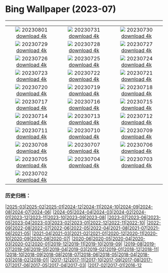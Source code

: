 # Bing Wallpaper (2023-07)
**************
| | | |
|:-:|:-:|:-:|
| ![](https://www.bing.com/th?id=OHR.DenaliClimber_ZH-CN7548168932_1920x1080.jpg) 20230801 [download 4k](https://www.bing.com/th?id=OHR.DenaliClimber_ZH-CN7548168932_UHD.jpg) | ![](https://www.bing.com/th?id=OHR.RockHouse_ZH-CN7318310409_1920x1080.jpg) 20230731 [download 4k](https://www.bing.com/th?id=OHR.RockHouse_ZH-CN7318310409_UHD.jpg) | ![](https://www.bing.com/th?id=OHR.PalouseHills_ZH-CN6864015897_1920x1080.jpg) 20230730 [download 4k](https://www.bing.com/th?id=OHR.PalouseHills_ZH-CN6864015897_UHD.jpg) |
| ![](https://www.bing.com/th?id=OHR.TigerIndia_ZH-CN6657629375_1920x1080.jpg) 20230729 [download 4k](https://www.bing.com/th?id=OHR.TigerIndia_ZH-CN6657629375_UHD.jpg) | ![](https://www.bing.com/th?id=OHR.SanBlasIslands_ZH-CN6320572106_1920x1080.jpg) 20230728 [download 4k](https://www.bing.com/th?id=OHR.SanBlasIslands_ZH-CN6320572106_UHD.jpg) | ![](https://www.bing.com/th?id=OHR.ParisLouvre_ZH-CN0341884841_1920x1080.jpg) 20230727 [download 4k](https://www.bing.com/th?id=OHR.ParisLouvre_ZH-CN0341884841_UHD.jpg) |
| ![](https://www.bing.com/th?id=OHR.MangrovePark_ZH-CN0208518370_1920x1080.jpg) 20230726 [download 4k](https://www.bing.com/th?id=OHR.MangrovePark_ZH-CN0208518370_UHD.jpg) | ![](https://www.bing.com/th?id=OHR.LasLagunas_ZH-CN9917702340_1920x1080.jpg) 20230725 [download 4k](https://www.bing.com/th?id=OHR.LasLagunas_ZH-CN9917702340_UHD.jpg) | ![](https://www.bing.com/th?id=OHR.ZebraCousins_ZH-CN8159888859_1920x1080.jpg) 20230724 [download 4k](https://www.bing.com/th?id=OHR.ZebraCousins_ZH-CN8159888859_UHD.jpg) |
| ![](https://www.bing.com/th?id=OHR.TeaEstate_ZH-CN9645412630_1920x1080.jpg) 20230723 [download 4k](https://www.bing.com/th?id=OHR.TeaEstate_ZH-CN9645412630_UHD.jpg) | ![](https://www.bing.com/th?id=OHR.HammockDay_ZH-CN9368760971_1920x1080.jpg) 20230722 [download 4k](https://www.bing.com/th?id=OHR.HammockDay_ZH-CN9368760971_UHD.jpg) | ![](https://www.bing.com/th?id=OHR.BridgeNorway_ZH-CN9063814637_1920x1080.jpg) 20230721 [download 4k](https://www.bing.com/th?id=OHR.BridgeNorway_ZH-CN9063814637_UHD.jpg) |
| ![](https://www.bing.com/th?id=OHR.MoonDayArtemis_ZH-CN8743374853_1920x1080.jpg) 20230720 [download 4k](https://www.bing.com/th?id=OHR.MoonDayArtemis_ZH-CN8743374853_UHD.jpg) | ![](https://www.bing.com/th?id=OHR.CrescentLake_ZH-CN8294493832_1920x1080.jpg) 20230719 [download 4k](https://www.bing.com/th?id=OHR.CrescentLake_ZH-CN8294493832_UHD.jpg) | ![](https://www.bing.com/th?id=OHR.BucerosBicornis_ZH-CN7795050230_1920x1080.jpg) 20230718 [download 4k](https://www.bing.com/th?id=OHR.BucerosBicornis_ZH-CN7795050230_UHD.jpg) |
| ![](https://www.bing.com/th?id=OHR.CavanCastle_ZH-CN7109317900_1920x1080.jpg) 20230717 [download 4k](https://www.bing.com/th?id=OHR.CavanCastle_ZH-CN7109317900_UHD.jpg) | ![](https://www.bing.com/th?id=OHR.BearHoleBrook_ZH-CN6855885557_1920x1080.jpg) 20230716 [download 4k](https://www.bing.com/th?id=OHR.BearHoleBrook_ZH-CN6855885557_UHD.jpg) | ![](https://www.bing.com/th?id=OHR.CastelmazzanoSunrise_ZH-CN6733875019_1920x1080.jpg) 20230715 [download 4k](https://www.bing.com/th?id=OHR.CastelmazzanoSunrise_ZH-CN6733875019_UHD.jpg) |
| ![](https://www.bing.com/th?id=OHR.BlacktipSharks_ZH-CN6532659465_1920x1080.jpg) 20230714 [download 4k](https://www.bing.com/th?id=OHR.BlacktipSharks_ZH-CN6532659465_UHD.jpg) | ![](https://www.bing.com/th?id=OHR.ZhangyeGeopark_ZH-CN1045536243_1920x1080.jpg) 20230713 [download 4k](https://www.bing.com/th?id=OHR.ZhangyeGeopark_ZH-CN1045536243_UHD.jpg) | ![](https://www.bing.com/th?id=OHR.NakupendaBeach_ZH-CN7913805608_1920x1080.jpg) 20230712 [download 4k](https://www.bing.com/th?id=OHR.NakupendaBeach_ZH-CN7913805608_UHD.jpg) |
| ![](https://www.bing.com/th?id=OHR.WorldPopDay_ZH-CN7074706912_1920x1080.jpg) 20230711 [download 4k](https://www.bing.com/th?id=OHR.WorldPopDay_ZH-CN7074706912_UHD.jpg) | ![](https://www.bing.com/th?id=OHR.SomersetLavender_ZH-CN5823464763_1920x1080.jpg) 20230710 [download 4k](https://www.bing.com/th?id=OHR.SomersetLavender_ZH-CN5823464763_UHD.jpg) | ![](https://www.bing.com/th?id=OHR.MoselleRiver_ZH-CN1283415242_1920x1080.jpg) 20230709 [download 4k](https://www.bing.com/th?id=OHR.MoselleRiver_ZH-CN1283415242_UHD.jpg) |
| ![](https://www.bing.com/th?id=OHR.CooperChapel_ZH-CN1150924688_1920x1080.jpg) 20230708 [download 4k](https://www.bing.com/th?id=OHR.CooperChapel_ZH-CN1150924688_UHD.jpg) | ![](https://www.bing.com/th?id=OHR.CocoaPods_ZH-CN6192387360_1920x1080.jpg) 20230707 [download 4k](https://www.bing.com/th?id=OHR.CocoaPods_ZH-CN6192387360_UHD.jpg) | ![](https://www.bing.com/th?id=OHR.KissingPenguins_ZH-CN5449471262_1920x1080.jpg) 20230706 [download 4k](https://www.bing.com/th?id=OHR.KissingPenguins_ZH-CN5449471262_UHD.jpg) |
| ![](https://www.bing.com/th?id=OHR.CorfuBeach_ZH-CN8660068587_1920x1080.jpg) 20230705 [download 4k](https://www.bing.com/th?id=OHR.CorfuBeach_ZH-CN8660068587_UHD.jpg) | ![](https://www.bing.com/th?id=OHR.GrasslandsNationalParkSaskachewan_ZH-CN6530285883_1920x1080.jpg) 20230704 [download 4k](https://www.bing.com/th?id=OHR.GrasslandsNationalParkSaskachewan_ZH-CN6530285883_UHD.jpg) | ![](https://www.bing.com/th?id=OHR.CoyoteBanff_ZH-CN4183627255_1920x1080.jpg) 20230703 [download 4k](https://www.bing.com/th?id=OHR.CoyoteBanff_ZH-CN4183627255_UHD.jpg) |
| ![](https://www.bing.com/th?id=OHR.HalfwayBoats_ZH-CN3563044251_1920x1080.jpg) 20230702 [download 4k](https://www.bing.com/th?id=OHR.HalfwayBoats_ZH-CN3563044251_UHD.jpg) |  |  |

### 历史归档：

|[2025-03](/../2025-03/2025-03.md)|[2025-02](/../2025-02/2025-02.md)|[2025-01](/../2025-01/2025-01.md)|[2024-12](/../2024-12/2024-12.md)|[2024-11](/../2024-11/2024-11.md)|[2024-10](/../2024-10/2024-10.md)|[2024-09](/../2024-09/2024-09.md)|[2024-08](/../2024-08/2024-08.md)|[2024-07](/../2024-07/2024-07.md)|[2024-06](/../2024-06/2024-06.md)|
|[2024-05](/../2024-05/2024-05.md)|[2024-04](/../2024-04/2024-04.md)|[2024-03](/../2024-03/2024-03.md)|[2024-02](/../2024-02/2024-02.md)|[2024-01](/../2024-01/2024-01.md)|[2023-12](/../2023-12/2023-12.md)|[2023-11](/../2023-11/2023-11.md)|[2023-10](/../2023-10/2023-10.md)|[2023-09](/../2023-09/2023-09.md)|[2023-08](/../2023-08/2023-08.md)|
|[2023-07](/2023-07.md)|[2023-06](/../2023-06/2023-06.md)|[2023-05](/../2023-05/2023-05.md)|[2023-04](/../2023-04/2023-04.md)|[2023-03](/../2023-03/2023-03.md)|[2023-02](/../2023-02/2023-02.md)|[2023-01](/../2023-01/2023-01.md)|[2022-12](/../2022-12/2022-12.md)|[2022-11](/../2022-11/2022-11.md)|[2022-10](/../2022-10/2022-10.md)|
|[2022-09](/../2022-09/2022-09.md)|[2022-08](/../2022-08/2022-08.md)|[2022-07](/../2022-07/2022-07.md)|[2022-06](/../2022-06/2022-06.md)|[2022-05](/../2022-05/2022-05.md)|[2022-04](/../2022-04/2022-04.md)|[2021-08](/../2021-08/2021-08.md)|[2021-07](/../2021-07/2021-07.md)|[2021-06](/../2021-06/2021-06.md)|[2021-05](/../2021-05/2021-05.md)|
|[2021-04](/../2021-04/2021-04.md)|[2021-03](/../2021-03/2021-03.md)|[2021-02](/../2021-02/2021-02.md)|[2021-01](/../2021-01/2021-01.md)|[2020-12](/../2020-12/2020-12.md)|[2020-11](/../2020-11/2020-11.md)|[2020-10](/../2020-10/2020-10.md)|[2020-09](/../2020-09/2020-09.md)|[2020-08](/../2020-08/2020-08.md)|[2020-07](/../2020-07/2020-07.md)|
|[2020-06](/../2020-06/2020-06.md)|[2020-05](/../2020-05/2020-05.md)|[2020-04](/../2020-04/2020-04.md)|[2020-03](/../2020-03/2020-03.md)|[2020-02](/../2020-02/2020-02.md)|[2020-01](/../2020-01/2020-01.md)|[2019-12](/../2019-12/2019-12.md)|[2019-11](/../2019-11/2019-11.md)|[2019-10](/../2019-10/2019-10.md)|[2019-09](/../2019-09/2019-09.md)|
|[2019-08](/../2019-08/2019-08.md)|[2019-07](/../2019-07/2019-07.md)|[2019-06](/../2019-06/2019-06.md)|[2019-05](/../2019-05/2019-05.md)|[2019-04](/../2019-04/2019-04.md)|[2019-03](/../2019-03/2019-03.md)|[2019-02](/../2019-02/2019-02.md)|[2019-01](/../2019-01/2019-01.md)|[2018-12](/../2018-12/2018-12.md)|[2018-11](/../2018-11/2018-11.md)|
|[2018-10](/../2018-10/2018-10.md)|[2018-09](/../2018-09/2018-09.md)|[2018-08](/../2018-08/2018-08.md)|[2018-07](/../2018-07/2018-07.md)|[2018-06](/../2018-06/2018-06.md)|[2018-05](/../2018-05/2018-05.md)|[2018-04](/../2018-04/2018-04.md)|[2018-03](/../2018-03/2018-03.md)|[2018-02](/../2018-02/2018-02.md)|[2018-01](/../2018-01/2018-01.md)|
|[2017-12](/../2017-12/2017-12.md)|[2017-11](/../2017-11/2017-11.md)|[2017-10](/../2017-10/2017-10.md)|[2017-09](/../2017-09/2017-09.md)|[2017-08](/../2017-08/2017-08.md)|[2017-07](/../2017-07/2017-07.md)|[2017-06](/../2017-06/2017-06.md)|[2017-05](/../2017-05/2017-05.md)|[2017-04](/../2017-04/2017-04.md)|[2017-03](/../2017-03/2017-03.md)|
|[2017-02](/../2017-02/2017-02.md)|[2017-01](/../2017-01/2017-01.md)|[2016-12](/../2016-12/2016-12.md)